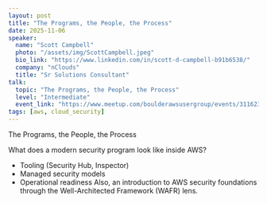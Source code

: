 ```yaml
---
layout: post
title: "The Programs, the People, the Process"
date: 2025-11-06
speaker:
  name: "Scott Campbell"
  photo: "/assets/img/ScottCampbell.jpeg"
  bio_link: "https://www.linkedin.com/in/scott-d-campbell-b91b6538/"
  company: "nClouds"
  title: "Sr Solutions Consultant"
talk:
  topic: "The Programs, the People, the Process"
  level: "Intermediate"
  event_link: "https://www.meetup.com/boulderawsusergroup/events/311623458/"
tags: [aws, cloud_security]
---
```


The Programs, the People, the Process


What does a modern security program look like inside AWS?
- Tooling (Security Hub, Inspector)
- Managed security models
- Operational readiness
Also, an introduction to AWS security foundations through the Well-Architected Framework (WAFR) lens.
